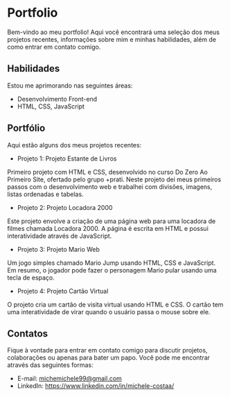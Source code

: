 # Portfolio

Bem-vindo ao meu portfolio! Aqui você encontrará uma seleção dos meus projetos recentes, informações sobre mim e minhas habilidades, além de como entrar em contato comigo.

## Habilidades
Estou me aprimorando  nas seguintes áreas:

- Desenvolvimento Front-end
- HTML, CSS, JavaScript

## Portfólio
Aqui estão alguns dos meus projetos recentes:

- Projeto 1: Projeto Estante de Livros

Primeiro projeto com HTML e CSS, desenvolvido no curso Do Zero Ao Primeiro Site, ofertado pelo grupo +prati. Neste projeto dei meus primeiros passos com o desenvolvimento web e trabalhei com divisões, imagens, listas ordenadas e tabelas.

- Projeto 2: Projeto Locadora 2000

Este projeto envolve a criação de uma página web para uma locadora de filmes chamada Locadora 2000. A página é escrita em HTML e possui interatividade através de JavaScript.

- Projeto 3: Projeto Mario Web

Um jogo simples chamado Mario Jump usando HTML, CSS e JavaScript. Em resumo, o jogador pode fazer o personagem Mario pular usando uma tecla de espaço.

- Projeto 4: Projeto Cartão Virtual

O projeto cria um cartão de visita virtual usando HTML e CSS. O cartão tem uma interatividade de virar quando o usuário passa o mouse sobre ele.

## Contatos
Fique à vontade para entrar em contato comigo para discutir projetos, colaborações ou apenas para bater um papo. Você pode me encontrar através das seguintes formas:

- E-mail: michemichele99@gmail.com
- LinkedIn: https://www.linkedin.com/in/michele-costaa/
